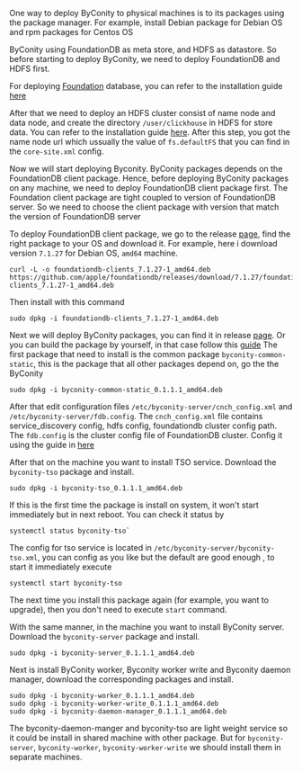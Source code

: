 One way to deploy ByConity to physical machines is to its packages using the package manager. For example, install Debian package for Debian OS and rpm packages for Centos OS

ByConity using FoundationDB as meta store, and HDFS as datastore. So before starting to deploy ByConity, we need to deploy FoundationDB and HDFS first.

For deploying [Foundation](https://apple.github.io/foundationdb/) database, you can refer to the installation guide [here](https://github.com/ByConity/ByConity/tree/master/docker/executable_wrapper/FDB_installation.md)

After that we need to deploy an HDFS cluster consist of name node and data node, and create the directory `/user/clickhouse` in HDFS for store data. You can refer to the installation guide [here](https://github.com/ByConity/ByConity/tree/master/docker/executable_wrapper/HDFS_installation.md). After this step, you got the name node url which ussually the value of `fs.defaultFS` that you can find in the `core-site.xml` config. 

Now we will start deploying Byconity. ByConity packages depends on the FoundationDB client package. Hence, before deploying ByConity packages on any machine, we need to deploy FoundationDB client package first. The Foundation client package are tight coupled to version of FoundationDB server. So we need to choose the client package with version that match the version of FoundationDB server

To deploy FoundationDB client package, we go to the release [page](https://github.com/apple/foundationdb/releases), find the right package to your OS and download it. For example, here i download version `7.1.27` for Debian OS, `amd64` machine.
```
curl -L -o foundationdb-clients_7.1.27-1_amd64.deb https://github.com/apple/foundationdb/releases/download/7.1.27/foundationdb-clients_7.1.27-1_amd64.deb
```

Then install with this command
```
sudo dpkg -i foundationdb-clients_7.1.27-1_amd64.deb
```

Next we will deploy ByConity packages, you can find it in release [page](https://github.com/ByConity/ByConity/releases). Or you can build the package by yourself, in that case follow this [guide](https://github.com/ByConity/ByConity/tree/master/docker/packager) 
The first package that need to install is the common package `byconity-common-static`, this is the package that all other packages depend on, go the the ByConity 
```
sudo dpkg -i byconity-common-static_0.1.1.1_amd64.deb
```
After that edit configuration files `/etc/byconity-server/cnch_config.xml` and `/etc/byconity-server/fdb.config`.  The `cnch_config.xml` file contains service_discovery config, hdfs config, foundationdb cluster config path. The `fdb.config` is the cluster config file of FoundationDB cluster. Config it using the guide in [here](https://github.com/ByConity/ByConity/tree/master/packages/config_service_discovery.md)

After that on the machine you want to install TSO service. Download the `byconity-tso` package and install.
```
sudo dpkg -i byconity-tso_0.1.1.1_amd64.deb
```
If this is the first time the package is install on system, it won't start immediately but in next reboot. 
You can check it status by
```
systemctl status byconity-tso`
```
The config for tso service is located in `/etc/byconity-server/byconity-tso.xml`, you can config as you like but the default are good enough , to start it immediately execute
```
systemctl start byconity-tso
```
The next time you install this package again (for example, you want to upgrade), then you don't need to execute `start` command.

With the same manner, in the machine you want to install ByConity server. Download the `byconity-server` package and install.
```
sudo dpkg -i byconity-server_0.1.1.1_amd64.deb 
```
Next is install ByConity worker, Byconity worker write and Byconity daemon manager, download the corresponding packages and install.
```
sudo dpkg -i byconity-worker_0.1.1.1_amd64.deb 
sudo dpkg -i byconity-worker-write_0.1.1.1_amd64.deb 
sudo dpkg -i byconity-daemon-manager_0.1.1.1_amd64.deb 
```
The byconity-daemon-manger and byconity-tso are light weight service so it could be install in shared machine with other package. But for `byconity-server`, `byconity-worker`, `byconity-worker-write` we should install them in separate machines.
